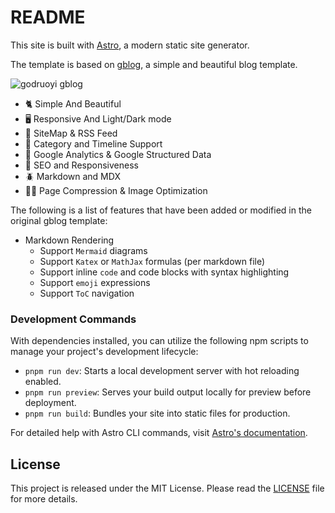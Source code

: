 # README

This site is built with [Astro](https://astro.build/), a modern static site generator.

The template is based on [gblog](https://github.com/godruoyi/gblog), a simple and beautiful blog template.

![godruoyi gblog](https://images.godruoyi.com/logos/gblog-1.png)
- 🐈 Simple And Beautiful
- 🖥️️ Responsive And Light/Dark mode
- 🐛 SiteMap & RSS Feed
- 🐝 Category and Timeline Support
- 🍋 Google Analytics & Google Structured Data
- 🐜 SEO and Responsiveness
- 🪲 Markdown and MDX
- 🏂🏾 Page Compression & Image Optimization

The following is a list of features that have been added or modified in the original gblog template:
- Markdown Rendering
    - Support `Mermaid` diagrams
    - Support `Katex` or `MathJax` formulas (per markdown file)
    - Support inline `code` and code blocks with syntax highlighting
    - Support `emoji` expressions
    - Support `ToC` navigation

### Development Commands

With dependencies installed, you can utilize the following npm scripts to manage your project's development lifecycle:

- `pnpm run dev`: Starts a local development server with hot reloading enabled.
- `pnpm run preview`: Serves your build output locally for preview before deployment.
- `pnpm run build`: Bundles your site into static files for production.

For detailed help with Astro CLI commands, visit [Astro's documentation](https://docs.astro.build/en/reference/cli-reference/).

## License

This project is released under the MIT License. Please read the [LICENSE](https://github.com/godruoyi/gblog/blob/astro/LICENSE) file for more details.
